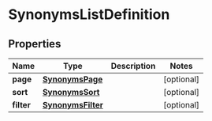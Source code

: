# SynonymsListDefinition

## Properties
Name | Type | Description | Notes
------------ | ------------- | ------------- | -------------
**page** | [**SynonymsPage**](SynonymsPage.md) |  |  [optional]
**sort** | [**SynonymsSort**](SynonymsSort.md) |  |  [optional]
**filter** | [**SynonymsFilter**](SynonymsFilter.md) |  |  [optional]
